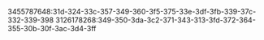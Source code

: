 3455787648:31d-324-33c-357-349-360-3f5-375-33e-3df-3fb-339-37c-332-339-398
3126178268:349-350-3da-3c2-371-343-313-3fd-372-364-355-30b-30f-3ac-3d4-3ff


